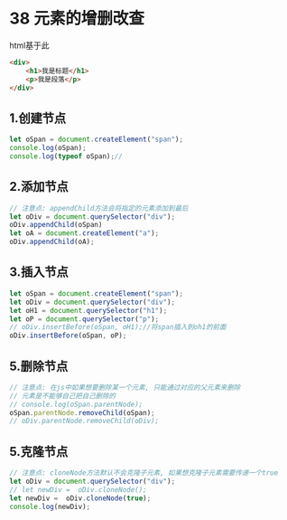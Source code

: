 # 38 元素的增删改查

html基于此

```html
<div>
    <h1>我是标题</h1>
    <p>我是段落</p>
</div>
```

## 1.创建节点
```javascript
let oSpan = document.createElement("span");
console.log(oSpan);
console.log(typeof oSpan);//
```
##  2.添加节点
```javascript
// 注意点: appendChild方法会将指定的元素添加到最后
let oDiv = document.querySelector("div");
oDiv.appendChild(oSpan)
let oA = document.createElement("a");
oDiv.appendChild(oA);
```
## 3.插入节点
```javascript
let oSpan = document.createElement("span");
let oDiv = document.querySelector("div");
let oH1 = document.querySelector("h1");
let oP = document.querySelector("p");
// oDiv.insertBefore(oSpan, oH1);//将span插入到oh1的前面
oDiv.insertBefore(oSpan, oP);
```
## 5.删除节点
```javascript
// 注意点: 在js中如果想要删除某一个元素, 只能通过对应的父元素来删除
// 元素是不能够自己把自己删除的
// console.log(oSpan.parentNode);
oSpan.parentNode.removeChild(oSpan);
// oDiv.parentNode.removeChild(oDiv);
```
## 5.克隆节点
```javascript
// 注意点: cloneNode方法默认不会克隆子元素, 如果想克隆子元素需要传递一个true
let oDiv = document.querySelector("div");
// let newDiv =  oDiv.cloneNode();
let newDiv =  oDiv.cloneNode(true);
console.log(newDiv);
```